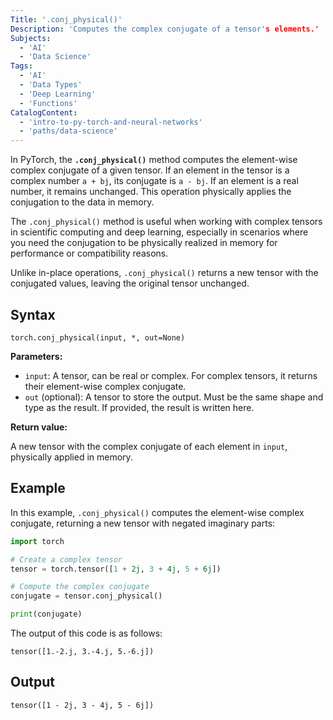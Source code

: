 ```yaml
---
Title: '.conj_physical()'
Description: 'Computes the complex conjugate of a tensor's elements.'
Subjects:
  - 'AI'
  - 'Data Science'
Tags:
  - 'AI'
  - 'Data Types'
  - 'Deep Learning'
  - 'Functions'
CatalogContent:
  - 'intro-to-py-torch-and-neural-networks'
  - 'paths/data-science'
---
```


In PyTorch, the **`.conj_physical()`** method computes the element-wise complex conjugate of a given tensor. If an element in the tensor is a complex number `a + bj`, its conjugate is `a - bj`. If an element is a real number, it remains unchanged. This operation physically applies the conjugation to the data in memory.

The `.conj_physical()` method is useful when working with complex tensors in scientific computing and deep learning, especially in scenarios where you need the conjugation to be physically realized in memory for performance or compatibility reasons.

Unlike in-place operations, `.conj_physical()` returns a new tensor with the conjugated values, leaving the original tensor unchanged.

## Syntax

```pseudo
torch.conj_physical(input, *, out=None)
```

**Parameters:**

- `input`: A tensor, can be real or complex. For complex tensors, it returns their element-wise complex conjugate.
- `out` (optional): A tensor to store the output. Must be the same shape and type as the result. If provided, the result is written here.

**Return value:**

A new tensor with the complex conjugate of each element in `input`, physically applied in memory.

## Example

In this example, `.conj_physical()` computes the element-wise complex conjugate, returning a new tensor with negated imaginary parts:

```py
import torch

# Create a complex tensor
tensor = torch.tensor([1 + 2j, 3 + 4j, 5 + 6j])

# Compute the complex conjugate
conjugate = tensor.conj_physical()

print(conjugate)
```

The output of this code is as follows:

```shell
tensor([1.-2.j, 3.-4.j, 5.-6.j])
```

## Output

```shell
tensor([1 - 2j, 3 - 4j, 5 - 6j])
```
